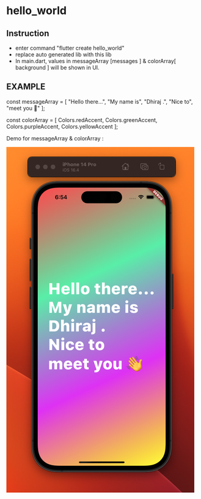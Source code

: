 # hello_world
## Instruction

- enter command "flutter create hello_world"
- replace auto generated lib with this lib
- In main.dart, values in messageArray [messages ] & colorArray[ background ] will be shown in UI.

## EXAMPLE

const messageArray = [
        "Hello there...",
        "My name is",
        "Dhiraj .",
        "Nice to",
        "meet you 👋"
      ];

const colorArray = [
          Colors.redAccent,
          Colors.greenAccent,
          Colors.purpleAccent,
          Colors.yellowAccent
        ];


Demo for messageArray & colorArray : 

![if not seen, checkout demo.png](demo.png)
